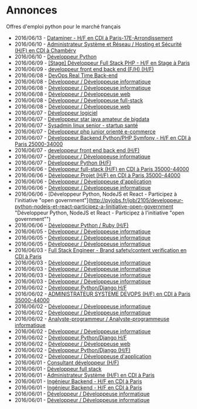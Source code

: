 # Annonces

Offres d'emploi python pour le marché français

* 2016/06/13 - [Dataminer - H/F en CDI à Paris-17E-Arrondissement](http://pyjobs.fr/job/2128/dataminer-h-f-en-cdi-a-paris-17e-arrondissement "Dataminer - H/F en CDI à Paris-17E-Arrondissement")
* 2016/06/10 - [Administrateur Système et Réseau / Hosting et Sécurité (H/F) en CDI à Chambéry](http://pyjobs.fr/job/2126/administrateur-systeme-et-reseau-hosting-et-securite-h-f-en-cdi-a-chambery "Administrateur Système et Réseau / Hosting et Sécurité (H/F) en CDI à Chambéry")
* 2016/06/10 - [Développeur Python](http://pyjobs.fr/job/2127/developpeur-python "Développeur Python")
* 2016/06/09 - [[Stage] Développeur Full Stack PHP - H/F en Stage à Paris](http://pyjobs.fr/job/2120/stage-developpeur-full-stack-php-h-f-en-stage-a-paris "[Stage] Développeur Full Stack PHP - H/F en Stage à Paris")
* 2016/06/09 - [developpeur front end back end (F/H) (H/F)](http://pyjobs.fr/job/2121/developpeur-front-end-back-end-f-h-h-f "developpeur front end back end (F/H) (H/F)")
* 2016/06/08 - [DevOps Real Time Back-end](http://pyjobs.fr/job/2117/devops-real-time-back-end "DevOps Real Time Back-end")
* 2016/06/08 - [Développeur / Développeuse informatique](http://pyjobs.fr/job/2124/developpeur-developpeuse-informatique "Développeur / Développeuse informatique")
* 2016/06/08 - [Développeur / Développeuse informatique](http://pyjobs.fr/job/2122/developpeur-developpeuse-informatique "Développeur / Développeuse informatique")
* 2016/06/08 - [Développeur / Développeuse web](http://pyjobs.fr/job/2115/developpeur-developpeuse-web "Développeur / Développeuse web")
* 2016/06/08 - [Développeur / Développeuse full-stack](http://pyjobs.fr/job/2123/developpeur-developpeuse-full-stack "Développeur / Développeuse full-stack")
* 2016/06/08 - [Développeur / Développeuse web](http://pyjobs.fr/job/2125/developpeur-developpeuse-web "Développeur / Développeuse web")
* 2016/06/07 - [Développeur logiciel](http://pyjobs.fr/job/2109/developpeur-logiciel "Développeur logiciel")
* 2016/06/07 - [Développeur star java amateur de bigdata](http://pyjobs.fr/job/2111/developpeur-star-java-amateur-de-bigdata "Développeur star java amateur de bigdata")
* 2016/06/07 - [Sysadmin linux senior - startup santé](http://pyjobs.fr/job/2110/sysadmin-linux-senior-startup-sante "Sysadmin linux senior - startup santé")
* 2016/06/07 - [Développeur php junior orienté e-commerce](http://pyjobs.fr/job/2107/developpeur-php-junior-oriente-e-commerce "Développeur php junior orienté e-commerce")
* 2016/06/07 - [Développeur Backend Python/PHP Symfony - H/F en CDI à Paris 25000-34000](http://pyjobs.fr/job/2108/developpeur-backend-python-php-symfony-h-f-en-cdi-a-paris-25000-34000 "Développeur Backend Python/PHP Symfony - H/F en CDI à Paris 25000-34000")
* 2016/06/07 - [developpeur front end back end (H/F)](http://pyjobs.fr/job/2112/developpeur-front-end-back-end-h-f "developpeur front end back end (H/F)")
* 2016/06/07 - [Développeur / Développeuse informatique](http://pyjobs.fr/job/2118/developpeur-developpeuse-informatique "Développeur / Développeuse informatique")
* 2016/06/07 - [Développeur Python (H/F)](http://pyjobs.fr/job/2106/developpeur-python-h-f "Développeur Python (H/F)")
* 2016/06/06 - [Développeur full-stack (H/F) en CDI à Paris 35000-44000](http://pyjobs.fr/job/2099/developpeur-full-stack-h-f-en-cdi-a-paris-35000-44000 "Développeur full-stack (H/F) en CDI à Paris 35000-44000")
* 2016/06/06 - [Développeur Projet (H/F) en CDI à Paris 35000-44000](http://pyjobs.fr/job/2100/developpeur-projet-h-f-en-cdi-a-paris-35000-44000 "Développeur Projet (H/F) en CDI à Paris 35000-44000")
* 2016/06/06 - [Développeur / Développeuse d'application](http://pyjobs.fr/job/2116/developpeur-developpeuse-dapplication "Développeur / Développeuse d'application")
* 2016/06/06 - [Développeur / Développeuse informatique](http://pyjobs.fr/job/2104/developpeur-developpeuse-informatique "Développeur / Développeuse informatique")
* 2016/06/06 - [Développeur Python, NodeJS et React - Participez à l'initiative "open government"](http://pyjobs.fr/job/2105/developpeur-python-nodejs-et-react-participez-a-linitiative-open-government "Développeur Python, NodeJS et React - Participez à l'initiative "open government"")
* 2016/06/06 - [Développeur Python / Ruby (H/F)](http://pyjobs.fr/job/2102/developpeur-python-ruby-h-f "Développeur Python / Ruby (H/F)")
* 2016/06/05 - [Développeur / Développeuse informatique](http://pyjobs.fr/job/2119/developpeur-developpeuse-informatique "Développeur / Développeuse informatique")
* 2016/06/05 - [Développeur / Développeuse informatique](http://pyjobs.fr/job/2103/developpeur-developpeuse-informatique "Développeur / Développeuse informatique")
* 2016/06/05 - [Développeur / Développeuse informatique](http://pyjobs.fr/job/2114/developpeur-developpeuse-informatique "Développeur / Développeuse informatique")
* 2016/06/03 - [Full Stack Engineer - Brand safety/content verification en CDI à Paris](http://pyjobs.fr/job/2083/full-stack-engineer-brand-safety-content-verification-en-cdi-a-paris "Full Stack Engineer - Brand safety/content verification en CDI à Paris")
* 2016/06/03 - [Développeur / Développeuse informatique](http://pyjobs.fr/job/2085/developpeur-developpeuse-informatique "Développeur / Développeuse informatique")
* 2016/06/03 - [Développeur / Développeuse informatique](http://pyjobs.fr/job/2098/developpeur-developpeuse-informatique "Développeur / Développeuse informatique")
* 2016/06/03 - [Développeur / Développeuse informatique](http://pyjobs.fr/job/2084/developpeur-developpeuse-informatique "Développeur / Développeuse informatique")
* 2016/06/03 - [Développeur / Développeuse informatique](http://pyjobs.fr/job/2113/developpeur-developpeuse-informatique "Développeur / Développeuse informatique")
* 2016/06/02 - [Développeur Python/Django H/F](http://pyjobs.fr/job/2080/developpeur-python-django-h-f "Développeur Python/Django H/F")
* 2016/06/02 - [ADMINISTRATEUR SYSTEME DEVOPS (H/F) en CDI à Paris 35000-44000](http://pyjobs.fr/job/2074/administrateur-systeme-devops-h-f-en-cdi-a-paris-35000-44000 "ADMINISTRATEUR SYSTEME DEVOPS (H/F) en CDI à Paris 35000-44000")
* 2016/06/02 - [Développeur / Développeuse informatique](http://pyjobs.fr/job/2094/developpeur-developpeuse-informatique "Développeur / Développeuse informatique")
* 2016/06/02 - [Développeur / Développeuse informatique](http://pyjobs.fr/job/2082/developpeur-developpeuse-informatique "Développeur / Développeuse informatique")
* 2016/06/02 - [Analyste-programmeur / Analyste-programmeuse informatique](http://pyjobs.fr/job/2092/analyste-programmeur-analyste-programmeuse-informatique "Analyste-programmeur / Analyste-programmeuse informatique")
* 2016/06/02 - [Développeur / Développeuse informatique](http://pyjobs.fr/job/2093/developpeur-developpeuse-informatique "Développeur / Développeuse informatique")
* 2016/06/02 - [Développeur Python/Django H/F](http://pyjobs.fr/job/2078/developpeur-python-django-h-f "Développeur Python/Django H/F")
* 2016/06/02 - [Développeur / Développeuse web](http://pyjobs.fr/job/2091/developpeur-developpeuse-web "Développeur / Développeuse web")
* 2016/06/02 - [Développeur Python/Django (H/F)](http://pyjobs.fr/job/2077/developpeur-python-django-h-f "Développeur Python/Django (H/F)")
* 2016/06/02 - [Développeur / Développeuse d'application](http://pyjobs.fr/job/2079/developpeur-developpeuse-dapplication "Développeur / Développeuse d'application")
* 2016/06/01 - [Consultant développeur (H/F)](http://pyjobs.fr/job/2073/consultant-developpeur-h-f "Consultant développeur (H/F)")
* 2016/06/01 - [Développeur full stack](http://pyjobs.fr/job/2075/developpeur-full-stack "Développeur full stack")
* 2016/06/01 - [Administrateur Système (H/F) en CDI à Paris](http://pyjobs.fr/job/2070/administrateur-systeme-h-f-en-cdi-a-paris "Administrateur Système (H/F) en CDI à Paris")
* 2016/06/01 - [Ingénieur Backend - H/F en CDI à Paris](http://pyjobs.fr/job/2068/ingenieur-backend-h-f-en-cdi-a-paris "Ingénieur Backend - H/F en CDI à Paris")
* 2016/06/01 - [Ingénieur Backend - H/F en CDI à Paris](http://pyjobs.fr/job/2069/ingenieur-backend-h-f-en-cdi-a-paris "Ingénieur Backend - H/F en CDI à Paris")
* 2016/06/01 - [Développeur / Développeuse informatique](http://pyjobs.fr/job/2096/developpeur-developpeuse-informatique "Développeur / Développeuse informatique")
* 2016/06/01 - [Développeur / Développeuse informatique](http://pyjobs.fr/job/2087/developpeur-developpeuse-informatique "Développeur / Développeuse informatique")

